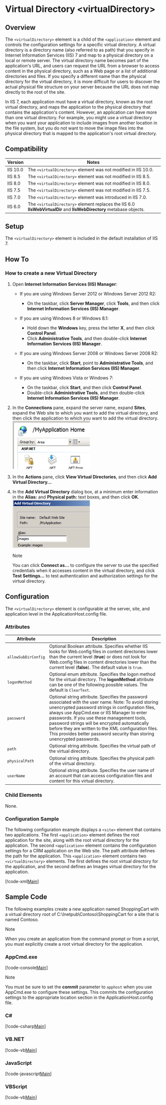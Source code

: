 Virtual Directory &lt;virtualDirectory&gt;
====================
<a id="001"></a>
## Overview

The `<virtualDirectory>` element is a child of the `<application>` element and controls the configuration settings for a specific virtual directory. A virtual directory is a directory name (also referred to as path) that you specify in Internet Information Services (IIS) 7 and map to a physical directory on a local or remote server. The virtual directory name becomes part of the application's URL, and users can request the URL from a browser to access content in the physical directory, such as a Web page or a list of additional directories and files. If you specify a different name than the physical directory for the virtual directory, it is more difficult for users to discover the actual physical file structure on your server because the URL does not map directly to the root of the site.

In IIS 7, each application must have a virtual directory, known as the root virtual directory, and maps the application to the physical directory that contains the application's content. However, an application can have more than one virtual directory. For example, you might use a virtual directory when you want your application to include images from another location in the file system, but you do not want to move the image files into the physical directory that is mapped to the application's root virtual directory.

<a id="002"></a>
## Compatibility

| Version | Notes |
| --- | --- |
| IIS 10.0 | The `<virtualDirectory>` element was not modified in IIS 10.0. |
| IIS 8.5 | The `<virtualDirectory>` element was not modified in IIS 8.5. |
| IIS 8.0 | The `<virtualDirectory>` element was not modified in IIS 8.0. |
| IIS 7.5 | The `<virtualDirectory>` element was not modified in IIS 7.5. |
| IIS 7.0 | The `<virtualDirectory>` element was introduced in IIS 7.0. |
| IIS 6.0 | The `<virtualDirectory>` element replaces the IIS 6.0 **IIsWebVirtualDir** and **IIsWebDirectory** metabase objects. |

<a id="003"></a>
## Setup

The `<virtualDirectory>` element is included in the default installation of IIS 7.

<a id="004"></a>
## How To

### How to create a new Virtual Directory

1. Open **Internet Information Services (IIS) Manager**: 

    - If you are using Windows Server 2012 or Windows Server 2012 R2: 

        - On the taskbar, click **Server Manager**, click **Tools**, and then click **Internet Information Services (IIS) Manager**.
    - If you are using Windows 8 or Windows 8.1: 

        - Hold down the **Windows** key, press the letter **X**, and then click **Control Panel**.
        - Click **Administrative Tools**, and then double-click **Internet Information Services (IIS) Manager**.
    - If you are using Windows Server 2008 or Windows Server 2008 R2: 

        - On the taskbar, click **Start**, point to **Administrative Tools**, and then click **Internet Information Services (IIS) Manager**.
    - If you are using Windows Vista or Windows 7: 

        - On the taskbar, click **Start**, and then click **Control Panel**.
        - Double-click **Administrative Tools**, and then double-click **Internet Information Services (IIS) Manager**.
2. In the **Connections** pane, expand the server name, expand **Sites**, expand the Web site to which you want to add the virtual directory, and then click the application to which you want to add the virtual directory.  
    [![](virtualDirectory/_static/image2.png)](virtualDirectory/_static/image1.png)
3. In the **Actions** pane, click **View Virtual Directories**, and then click **Add Virtual Directory...**
4. In the **Add Virtual Directory** dialog box, at a minimum enter information in the **Alias:** and **Physical path:** text boxes, and then click **OK**.  
    [![](virtualDirectory/_static/image4.png)](virtualDirectory/_static/image3.png)

    > [!NOTE]
    > You can click **Connect as...** to configure the server to use the specified credentials when it accesses content in the virtual directory, and click **Test Settings...** to test authentication and authorization settings for the virtual directory.

<a id="005"></a>
## Configuration

The `<virtualDirectory>` element is configurable at the server, site, and application level in the ApplicationHost.config file.

### Attributes

| Attribute | Description |
| --- | --- |
| `allowSubDirConfig` | Optional Boolean attribute. Specifies whether IIS looks for Web.config files in content directories lower than the current level (**true**) or does not look for Web.config files in content directories lower than the current level (**false**). The default value is `true`. |
| `logonMethod` | Optional enum attribute. Specifies the logon method for the virtual directory. The **logonMethod** attribute can be one of the following possible values. The default is `ClearText`. | Value | Description | | --- | --- | | `Batch` | This logon type is intended for batch servers, where processes may be executing on behalf of a user without the user's direct intervention. The numeric value is `1`. | | `ClearText` | This logon type preserves the name and password in the authentication package, which allows the server to make connections to other network servers while impersonating the client. The numeric value is `3`. | | `Interactive` | This logon type is intended for users who will be using the computer interactively. The numeric value is `0`. | | `Network` | This logon type is intended for high performance servers that authenticate plaintext passwords. Credentials are not cached for this logon type. The numeric value is `2`. | |
| `password` | Optional string attribute. Specifies the password associated with the user name. Note: To avoid storing unencrypted password strings in configuration files, always use AppCmd.exe or IIS Manager to enter passwords. If you use these management tools, password strings will be encrypted automatically before they are written to the XML configuration files. This provides better password security than storing unencrypted passwords. |
| `path` | Optional string attribute. Specifies the virtual path of the virtual directory. |
| `physicalPath` | Optional string attribute. Specifies the physical path of the virtual directory. |
| `userName` | Optional string attribute. Specifies the user name of an account that can access configuration files and content for this virtual directory. |

### Child Elements

None.

### Configuration Sample

The following configuration example displays a `<site>` element that contains two applications. The first `<application>` element defines the root application for the site, along with the root virtual directory for the application. The second `<application>` element contains the configuration settings for a CRM application on the Web site. The path attribute defines the path for the application. This `<application>` element contains two `<virtualDirectory>` elements. The first defines the root virtual directory for the application, and the second defines an Images virtual directory for the application.

[!code-xml[Main](virtualDirectory/samples/sample1.xml)]

<a id="006"></a>
## Sample Code

The following examples create a new application named ShoppingCart with a virtual directory root of C:\Inetpub\Contoso\ShoppingCart for a site that is named Contoso.

> [!NOTE]
> When you create an application from the command prompt or from a script, you must explicitly create a root virtual directory for the application.

### AppCmd.exe

[!code-console[Main](virtualDirectory/samples/sample2.cmd)]

> [!NOTE]
> You must be sure to set the **commit** parameter to `apphost` when you use AppCmd.exe to configure these settings. This commits the configuration settings to the appropriate location section in the ApplicationHost.config file.

### C#

[!code-csharp[Main](virtualDirectory/samples/sample3.cs)]

### VB.NET

[!code-vb[Main](virtualDirectory/samples/sample4.vb)]

### JavaScript

[!code-javascript[Main](virtualDirectory/samples/sample5.js)]

### VBScript

[!code-vb[Main](virtualDirectory/samples/sample6.vb)]
